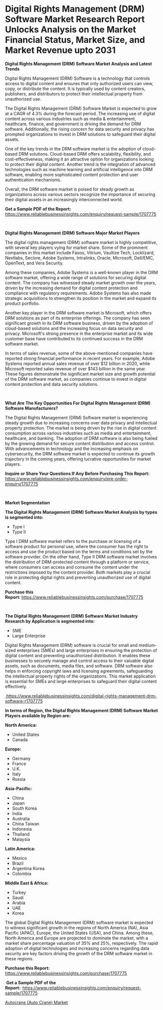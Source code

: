 <p><h1>Digital Rights Management (DRM) Software Market Research Report Unlocks Analysis on the Market Financial Status, Market Size, and Market Revenue upto 2031</h1></p><p><strong>Digital Rights Management (DRM) Software Market Analysis and Latest Trends</strong></p>
<p><p>Digital Rights Management (DRM) Software is a technology that controls access to digital content and ensures that only authorized users can view, copy, or distribute the content. It is typically used by content creators, publishers, and distributors to protect their intellectual property from unauthorized use.</p><p>The Digital Rights Management (DRM) Software Market is expected to grow at a CAGR of 4.3% during the forecast period. The increasing use of digital content across various industries such as media & entertainment, healthcare, finance, and government is driving the demand for DRM software. Additionally, the rising concern for data security and privacy has prompted organizations to invest in DRM solutions to safeguard their digital assets.</p><p>One of the key trends in the DRM software market is the adoption of cloud-based DRM solutions. Cloud-based DRM offers scalability, flexibility, and cost-effectiveness, making it an attractive option for organizations looking to protect their digital content. Another trend is the integration of advanced technologies such as machine learning and artificial intelligence into DRM software, enabling more sophisticated content protection and user authentication mechanisms.</p><p>Overall, the DRM software market is poised for steady growth as organizations across various sectors recognize the importance of securing their digital assets in an increasingly interconnected world.</p></p>
<p><strong>Get a Sample PDF of the Report:&nbsp;</strong> <a href="https://www.reliablebusinessinsights.com/enquiry/request-sample/1707775">https://www.reliablebusinessinsights.com/enquiry/request-sample/1707775</a></p>
<p>&nbsp;</p>
<p><strong>Digital Rights Management (DRM) Software Major Market Players</strong></p>
<p><p>The digital rights management (DRM) software market is highly competitive, with several key players vying for market share. Some of the prominent companies in this market include Fasoo, Vitrium, Vaultize Tech, Locklizard, Nextlabs, Seclore, Adobe Systems, Intralinks, Oracle, Microsoft, Dell/EMC, OpenText, and Vera Security.</p><p>Among these companies, Adobe Systems is a well-known player in the DRM software market, offering a wide range of solutions for securing digital content. The company has witnessed steady market growth over the years, driven by the increasing demand for digital content protection and compliance with regulatory requirements. Adobe Systems has also made strategic acquisitions to strengthen its position in the market and expand its product portfolio.</p><p>Another key player in the DRM software market is Microsoft, which offers DRM solutions as part of its enterprise offerings. The company has seen significant growth in its DRM software business, driven by the adoption of cloud-based solutions and the increasing focus on data security and privacy. Microsoft's strong presence in the enterprise market and its wide customer base have contributed to its continued success in the DRM software market.</p><p>In terms of sales revenue, some of the above-mentioned companies have reported strong financial performance in recent years. For example, Adobe Systems reported annual sales revenue of over $12 billion in 2020, while Microsoft reported sales revenue of over $143 billion in the same year. These figures demonstrate the significant market size and growth potential of the DRM software market, as companies continue to invest in digital content protection and data security solutions.</p></p>
<p>&nbsp;</p>
<p><strong>What Are The Key Opportunities For Digital Rights Management (DRM) Software Manufacturers?</strong></p>
<p><p>The Digital Rights Management (DRM) Software market is experiencing steady growth due to increasing concerns over data privacy and intellectual property protection. The market is being driven by the rise in digital content consumption across various industries such as media and entertainment, healthcare, and banking. The adoption of DRM software is also being fueled by the growing demand for secure content distribution and access control. With advancements in technology and the increasing emphasis on cybersecurity, the DRM software market is expected to continue its growth trajectory in the coming years, offering lucrative opportunities for market players.</p></p>
<p><strong>Inquire or Share Your Questions If Any Before Purchasing This Report:</strong> <a href="https://www.reliablebusinessinsights.com/enquiry/pre-order-enquiry/1707775">https://www.reliablebusinessinsights.com/enquiry/pre-order-enquiry/1707775</a></p>
<p>&nbsp;</p>
<p><strong>Market Segmentation</strong></p>
<p><strong>The Digital Rights Management (DRM) Software Market Analysis by types is segmented into:</strong></p>
<p><ul><li>Type I</li><li>Type II</li></ul></p>
<p><p>Type I DRM software market refers to the purchase or licensing of a software product for personal use, where the consumer has the right to access and use the product based on the terms and conditions set by the software provider. On the other hand, Type II DRM software market involves the distribution of DRM-protected content through a platform or service, where consumers can access and consume the content under the restrictions imposed by the content provider. Both markets play a crucial role in protecting digital rights and preventing unauthorized use of digital content.</p></p>
<p><strong>Purchase this Report:&nbsp;</strong><a href="https://www.reliablebusinessinsights.com/purchase/1707775">https://www.reliablebusinessinsights.com/purchase/1707775</a></p>
<p>&nbsp;</p>
<p><strong>The Digital Rights Management (DRM) Software Market Industry Research by Application is segmented into:</strong></p>
<p><ul><li>SME</li><li>Large Enterprise</li></ul></p>
<p><p>Digital Rights Management (DRM) software is crucial for small and medium-sized enterprises (SMEs) and large enterprises in ensuring the protection of digital content and preventing unauthorized distribution. It enables these businesses to securely manage and control access to their valuable digital assets, such as documents, media files, and software. DRM software also helps in enforcing copyright laws and licensing agreements, safeguarding the intellectual property rights of the organizations. This market application is essential for SMEs and large enterprises to safeguard their digital content effectively.</p></p>
<p><a href="https://www.reliablebusinessinsights.com/digital-rights-management-drm-software-r1707775">&nbsp;https://www.reliablebusinessinsights.com/digital-rights-management-drm-software-r1707775</a></p>
<p><strong>In terms of Region, the Digital Rights Management (DRM) Software Market Players available by Region are:</strong></p>
<p>
    <p> <strong> North America: </strong>
        <ul>
            <li>United States</li>
            <li>Canada</li>
        </ul>
        </p> 
    <p> <strong> Europe: </strong>
        <ul>
            <li>Germany</li>
            <li>France</li>
            <li>U.K.</li>
            <li>Italy</li>
            <li>Russia</li>
        </ul>
        </p> 
    <p> <strong> Asia-Pacific: </strong>
        <ul>
            <li>China</li>
            <li>Japan</li>
            <li>South Korea</li>
            <li>India</li>
            <li>Australia</li>
            <li>China Taiwan</li>
            <li>Indonesia</li>
            <li>Thailand</li>
            <li>Malaysia</li>
        </ul>
        </p> 
    <p> <strong> Latin America: </strong>
        <ul>
            <li>Mexico</li>
            <li>Brazil</li>
            <li>Argentina Korea</li>
            <li>Colombia</li>
        </ul>
        </p> 
    <p> <strong> Middle East & Africa: </strong>
        <ul>
            <li>Turkey</li>
            <li>Saudi</li>
            <li>Arabia</li>
            <li>UAE</li>
            <li>Korea</li>
        </ul>
    </p>
    </p>
<p><p>The global Digital Rights Management (DRM) software market is expected to witness significant growth in the regions of North America (NA), Asia Pacific (APAC), Europe, the United States (USA), and China. Among these, North America and Europe are projected to dominate the market, with a market share percentage valuation of 35% and 25%, respectively. The rapid adoption of digital technologies and increasing concerns regarding data security are key factors driving the growth of the DRM software market in these regions.</p></p>
<p><strong>Purchase this Report: </strong><a href="https://www.reliablebusinessinsights.com/purchase/1707775">https://www.reliablebusinessinsights.com/purchase/1707775</a></p>
<p>&nbsp;<strong>Get a Sample PDF of the Report:&nbsp;&nbsp;</strong><a href="https://www.reliablebusinessinsights.com/enquiry/request-sample/1707775">https://www.reliablebusinessinsights.com/enquiry/request-sample/1707775</a></p>
<p><strong></strong></p>
<p><p><a href="https://github.com/gracielawharris42024/Market-Research-Report-List-1/blob/main/autocrane-auto-crane-market.md">Autocrane (Auto Crane) Market</a></p></p>